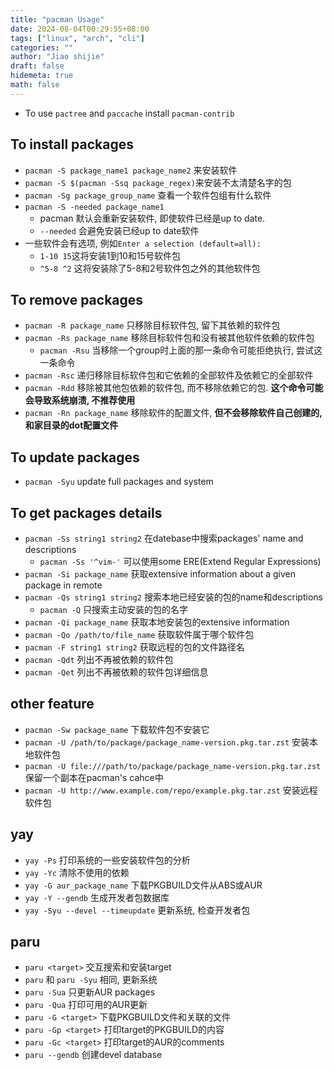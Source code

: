 ```yaml
---
title: "pacman Usage"
date: 2024-08-04T00:29:55+08:00
tags: ["linux", "arch", "cli"]
categories: ""
author: "Jiao shijie"
draft: false
hidemeta: true
math: false
---
```


- To use `pactree` and `paccache` install `pacman-contrib`

## To install packages

- `pacman -S package_name1 package_name2` 来安装软件
- `pacman -S $(pacman -Ssq package_regex)`来安装不太清楚名字的包
- `pacman -Sg package_group_name` 查看一个软件包组有什么软件
- `pacman -S -needed package_name1`
  - pacman 默认会重新安装软件, 即使软件已经是up to date.
  - `--needed` 会避免安装已经up to date软件
- 一些软件会有选项, 例如`Enter a selection (default=all):`
  - `1-10 15`这将安装1到10和15号软件包
  - `^5-8 ^2` 这将安装除了5-8和2号软件包之外的其他软件包

## To remove packages

- `pacman -R package_name` 只移除目标软件包, 留下其依赖的软件包
- `pacman -Rs package_name` 移除目标软件包和没有被其他软件依赖的软件包
  - `pacman -Rsu` 当移除一个group时上面的那一条命令可能拒绝执行, 尝试这一条命令
- `pacman -Rsc` 递归移除目标软件包和它依赖的全部软件及依赖它的全部软件
- `pacman -Rdd` 移除被其他包依赖的软件包, 而不移除依赖它的包. **这个命令可能会导致系统崩溃, 不推荐使用**
- `pacman -Rn package_name` 移除软件的配置文件, **但不会移除软件自己创建的, 和家目录的dot配置文件**

## To update packages

- `pacman -Syu` update full packages and system

## To get packages details

- `pacman -Ss string1 string2` 在datebase中搜索packages' name and descriptions
  - `pacman -Ss '^vim-'` 可以使用some ERE(Extend Regular Expressions)
- `pacman -Si package_name` 获取extensive information about a given package in remote
- `pacman -Qs string1 string2` 搜索本地已经安装的包的name和descriptions
  - `pacman -Q` 只搜索主动安装的包的名字
- `pacman -Qi package_name` 获取本地安装包的extensive information
- `pacman -Qo /path/to/file_name` 获取软件属于哪个软件包
- `pacman -F string1 string2` 获取远程的包的文件路径名
- `pacman -Qdt` 列出不再被依赖的软件包
- `pacman -Qet` 列出不再被依赖的软件包详细信息

## other feature

- `pacman -Sw package_name` 下载软件包不安装它
- `pacman -U /path/to/package/package_name-version.pkg.tar.zst` 安装本地软件包
- `pacman -U file:///path/to/package/package_name-version.pkg.tar.zst` 保留一个副本在pacman's cahce中
- `pacman -U http://www.example.com/repo/example.pkg.tar.zst` 安装远程软件包

## yay

- `yay -Ps` 打印系统的一些安装软件包的分析
- `yay -Yc` 清除不使用的依赖
- `yay -G aur_package_name` 下载PKGBUILD文件从ABS或AUR
- `yay -Y --gendb` 生成开发者包数据库
- `yay -Syu --devel --timeupdate` 更新系统, 检查开发者包

## paru

- `paru <target>` 交互搜索和安装target
- `paru` 和 `paru -Syu` 相同, 更新系统
- `paru -Sua` 只更新AUR packages
- `paru -Qua` 打印可用的AUR更新
- `paru -G <target>` 下载PKGBUILD文件和关联的文件
- `paru -Gp <target>` 打印target的PKGBUILD的内容
- `paru -Gc <target>` 打印target的AUR的comments
- `paru --gendb` 创建devel database
